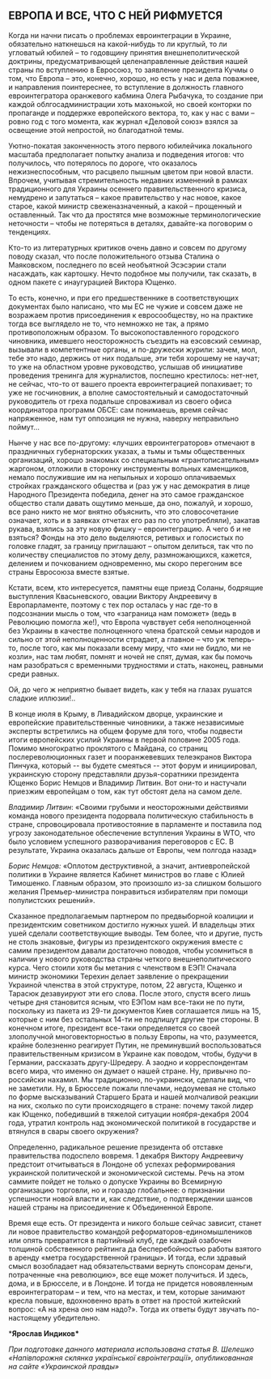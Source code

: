 ## **ЕВРОПА** **И ВСЕ, ЧТО С НЕЙ РИФМУЕТСЯ**

Когда ни начни писать о проблемах евроинтеграции в Украине, обязательно наткнешься на какой-нибудь то ли круглый, то ли угловатый юбилей – то годовщину принятия внешнеполитической доктрины, предусматривающей целенаправленные действия нашей страны по вступлению в Евросоюз, то заявление президента Кучмы о том, что Европа – это, конечно, хорошо, но есть у нас и дела поважнее, и направления поинтереснее, то вступление в должность главного евроинтегратора оранжевого кабмина Олега Рыбачука, то создание при каждой облгосадминистрации хоть махонькой, но своей конторки по пропаганде и поддержке европейского вектора, то, как у нас с вами – ровно год с того момента, как журнал «Деловой союз» взялся за освещение этой непростой, но благодатной темы.

Уютно-покатая законченность этого первого юбилейчика локального масштаба предполагает попытку анализа и подведения итогов: что получилось, что потерялось по дороге, что оказалось нежизнеспособным, что расцвело пышным цветом при новой власти. Впрочем, учитывая стремительность недавних изменений в рамках традиционного для Украины осеннего правительственного кризиса, немудрено и запутаться – какое правительство у нас новое, какое старое, какой министр свеженазначенный, а какой – прощенный и оставленный. Так что да простятся мне возможные терминологические неточности – чтобы не потеряться в деталях, давайте-ка поговорим о тенденциях.

Кто-то из литературных критиков очень давно и совсем по другому поводу сказал, что после положительного отзыва Сталина о Маяковском, последнего по всей необъятной Эсэсэрии стали насаждать, как картошку. Нечто подобное мы получили, так сказать, в одном пакете с инаугурацией Виктора Ющенко. 

То есть, конечно, и при его предшественнике в соответствующих документах было написано, что мы ЕС не чужие и совсем даже не возражаем против присоединения к евросообществу, но на практике тогда все выглядело не то, что немножко не так, а прямо противоположным образом. То высокопоставленного городского чиновника, имевшего неосторожность съездить на еэсовский семинар, вызывали в компетентные органы, и по-дружески журили: зачем, мол, тебе это надо, держись от них подальше, *эти* тебя хорошему не научат; то уже на областном уровне руководство, услышав об инициативе проведения тренинга для журналистов, поспешно крестилось: нет-нет, не сейчас, что-то от вашего проекта евроинтеграцией попахивает; то уже не госчиновник, а вполне самостоятельный и самодостаточный руководитель от греха подальше спроваживал из своего офиса координатора программ ОБСЕ: сам понимаешь, время сейчас напряженное, нам тут оппозиция не нужна, наверху неправильно поймут…

Нынче у нас все по-другому: «лучших евроинтеграторов» отмечают в праздничных губернаторских указах, а тьмы и тьмы общественных организаций, хорошо знакомых со специальным «грантописательным» жаргоном, отложили в сторонку инструменты вольных каменщиков, немало послужившие им на непыльных и хорошо оплачиваемых стройках гражданского общества и (раз уж у нас демократия в лице Народного Президента победила, денег на это самое гражданское общество стали давать ощутимо меньше, да оно, пожалуй, и хорошо, все рано никто не мог внятно объяснить, что это словосочетание означает, хоть и в заявках отчетах его раз по сто употребляли), закатав рукава, взялись за эту новую фишку – евроинтеграцию. А чего б и не взяться? Фонды на это дело выделяются, ретивых и голосистых по головке гладят, за границу приглашают – опытом делиться, так что по количеству специалистов по этому делу, размножающихся, кажется, делением и почкованием одновременно, мы скоро перегоним все страны Евросоюза вместе взятые. 

Кстати, всем, кто интересуется, памятны еще приезд Соланы, бодрящие выступления Квасьневского, овации Виктору Андреевичу в Европарламенте, поэтому с тех пор осталась у нас где-то в подсознании мысль о том, что «заграница нам поможет» (ведь в Революцию помогла же!), что Европа чувствует себя неполноценной без Украины в качестве полноценного члена братской семьи народов и сильно от этой неполноценности страдает, а главное – что уж теперь-то, после того, как мы показали всему миру, что «ми не бидло, ми не козли», нас там любят, помнят и ночей не спят, думая, как бы помочь нам разобраться с временными трудностями и стать, наконец, равными среди равных.

Ой, до чего ж неприятно бывает видеть, как у тебя на глазах рушатся сладкие иллюзии!.. 

В конце июля в Крыму, в Ливадийском дворце, украинские и европейские правительственные чиновники, а также независимые эксперты встретились на общем форуме для того, чтобы подвести итоги европейских усилий Украины в первой половине 2005 года. Помимо многократно проклятого с Майдана, со страниц послереволюционных газет и пооранжевевших телеэкранов Виктора Пинчука, который -- вы будете смеяться -- этот форум и инициировал, украинскую сторону представляли друзья-соратники президента Ющенко Борис Немцов и Владимир Литвин. Вот они-то и настучали приезжим европейцам о том, как тут обстоят дела на самом деле.

*Владимир Литвин*: «Своими грубыми и неосторожными действиями команда нового президента подорвала политическую стабильность в стране, спровоцировала противостояние в парламенте и поставила под угрозу законодательное обеспечение вступления Украины в WTO, что было условием успешного разворачивания переговоров с ЕС. В результате, Украина оказалась дальше от Европы, чем полгода назад»

 *Борис Немцов:* «Оплотом деструктивной, а значит, антиевропейской политики в Украине является Кабинет министров во главе с Юлией Тимошенко. Главным образом, это произошло из-за слишком большого желания Премьер-министра понравиться избирателям при помощи популистских решений».

Сказанное предполагаемым партнером по предвыборной коалиции и президентским советником достигло нужных ушей. И владельцы этих ушей сделали соответствующие выводы. Тем более, что и другие, пусть не столь знаковые, фигуры из президентского окружения вместе с самим президентом давали достаточно поводов, чтобы усомниться в наличии у нового руководства страны четкого внешнеполитического курса. Чего стоили хотя бы метания с членством в ЕЭП! Сначала министр экономики Терехин делает заявление о прекращении Украиной членства в этой структуре, потом, 22 августа, Ющенко и Тарасюк дезавуируют эти его слова. После этого, спустя всего лишь четыре дня становится ясным, что ЕЭПом нам все-таки не по пути, поскольку из пакета из 29-ти документов Киев соглашается лишь на 15, которые с ним без остальных 14-ти не подпишут другие три стороны. В конечном итоге, президент все-таки определяется со своей злополучной многовекторностью в пользу Европы, на что, разумеется, крайне болезненно реагирует Путин, не преминувший воспользоваться правительственным кризисом в Украине как поводом, чтобы, будучи в Германии, рассказать другу-Шредеру. А заодно и корреспондентам всего мира, что именно он думает о нашей стране. Ну, привычно по-российски нахамил. Мы традиционно, по-украински, сделали вид, что не заметили. Ну, в Брюсселе пожали плечами, недоумевая не столько по форме высказываний Старшего Брата и нашей молчаливой реакции на них, сколько по сути происходящего в стране: почему такой лидер как Ющенко, победивший в тяжелой ситуации ноября-декабря 2004 года, утратил контроль над экономической политикой в государстве и втянулся в свары своего окружения?

Определенно, радикальное решение президента об отставке правительства подоспело вовремя. 1 декабря Виктору Андреевичу предстоит отчитываться в Лондоне об успехах реформирования украинской политической и экономической системы. Речь на этом саммите пойдет не только о допуске Украины во Всемирную организацию торговли, но и гораздо глобальнее: о признании успешности новой власти и, как следствие, о подтверждении шансов нашей страны на присоединение к Объединенной Европе. 

Время еще есть. От президента и никого больше сейчас зависит, станет ли новое правительство командой реформаторов-единомышлеников или опять превратится в партийный клуб, где каждый озабочен толщиной собственного рейтинга да бесперебойностью работы взятого в аренду «метра государственной границы». И тогда, если здравый смысл возобладает над обязательствами вернуть спонсорам деньги, потраченные «на революцию», все еще может получиться. И здесь, дома, и в Брюсселе, и в Лондоне. И тогда не придется новоявленным евроинтеграторам – и тем, что на местах, и тем, которые занимают кресла повыше, вдохновенно врать в ответ на простой житейский вопрос: «А на хрена оно нам надо?». Тогда их ответы будут звучать по-настоящему убедительно.

***Ярослав Индиков\***

*При подготовке данного материала использована статья В. Шелешко «Напівпорожня склянка української євроінтеграції», опубликованная на сайте «Украинской правды»*